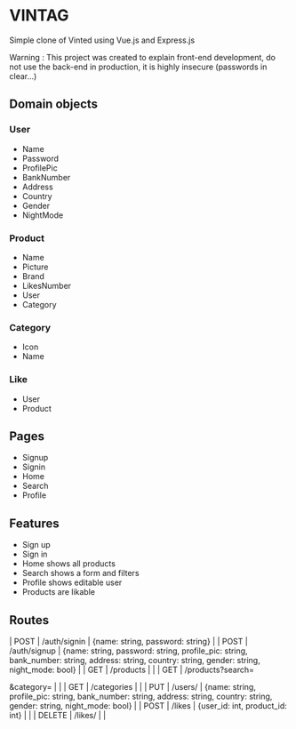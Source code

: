 # VINTAG

Simple clone of Vinted using Vue.js and Express.js

Warning : This project was created to explain front-end development, do not use the back-end in production, it is highly insecure (passwords in clear...)

## Domain objects

### User

* Name
* Password
* ProfilePic
* BankNumber
* Address
* Country
* Gender
* NightMode

### Product

* Name
* Picture
* Brand
* LikesNumber
* User
* Category

### Category

* Icon
* Name

### Like

* User
* Product

## Pages

* Signup
* Signin
* Home
* Search
* Profile

## Features

* Sign up
* Sign in
* Home shows all products
* Search shows a form and filters
* Profile shows editable user
* Products are likable

## Routes

| POST | /auth/signin | {name: string, password: string} |
| POST | /auth/signup | {name: string, password: string, profile_pic: string, bank_number: string, address: string, country: string, gender: string, night_mode: bool} |
| GET | /products | |
| GET | /products?search=<search>&category=<category> | |
| GET | /categories | |
| PUT | /users/<id> | {name: string, profile_pic: string, bank_number: string, address: string, country: string, gender: string, night_mode: bool} |
| POST | /likes | {user_id: int, product_id: int} | |
| DELETE | /likes/<id> | |
